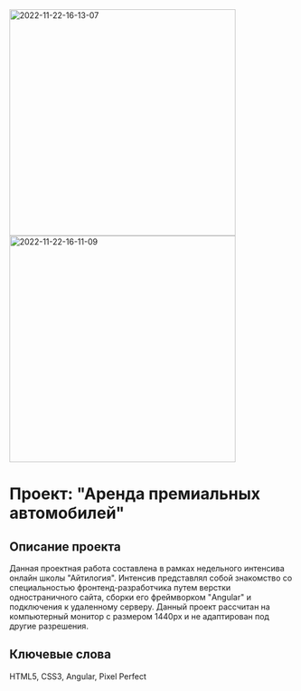 <div>
  <img src="https://i.ibb.co/MfCxCRS/2022-11-22-16-13-07.png" alt="2022-11-22-16-13-07" border="0" width="400">
  <img src="https://i.ibb.co/sQvS9Rc/2022-11-22-16-11-09.png" alt="2022-11-22-16-11-09" border="0" width="400">
</div>
<h1>Проект: "Аренда премиальных автомобилей"</h1>
<h2>Описание проекта</h2>
Данная проектная работа составлена в рамках недельного интенсива онлайн школы "Айтилогия". Интенсив представлял собой знакомство со специальностью фронтенд-разработчика путем верстки одностраничного сайта, сборки его  фреймворком "Angular" и подключения к удаленному серверу. Данный проект рассчитан на компьютерный монитор с размером 1440px и не адаптирован под другие разрешения.
<h2>Ключевые слова</h2>
HTML5, CSS3, Angular, Pixel Perfect
